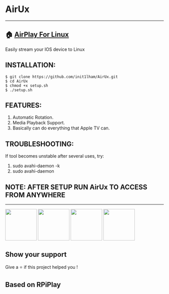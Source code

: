# AirUx

-----------------------------------------------------------------------------------------------------------------------------
## 🏠 [AirPlay For Linux](https://github.com/init1lham/AirUx/)

 Easily stream your IOS device to Linux
 
## INSTALLATION:
```
$ git clone https://github.com/init1lham/AirUx.git
$ cd AirUx
$ chmod +x setup.sh
$ ./setup.sh
```
## FEATURES:
 1. Automatic Rotation.
 2. Media Playback Support.
 3. Basically can do everything that Apple TV can.
## TROUBLESHOOTING:
 If tool becomes unstable after several uses, try:
 1. sudo avahi-daemon -k
 2. sudo avahi-daemon
## NOTE: AFTER SETUP RUN AirUx TO ACCESS FROM ANYWHERE
-----------------------------------------------------------------------------------------------------------------------------
<p float="left">
  <img src="https://raw.githubusercontent.com/init1lham/AirUx/main/screenshot0.png" width="100" />
  <img src="https://raw.githubusercontent.com/init1lham/AirUx/main/screenshot1.png" width="100" /> 
  <img src="https://raw.githubusercontent.com/init1lham/AirUx/main/screenshot2.png" width="100" />
  <img src="https://raw.githubusercontent.com/init1lham/AirUx/main/screenshot3.png" width="100" />
</p>

## Show your support

Give a ⭐️ if this project helped you !

## Based on RPiPlay
